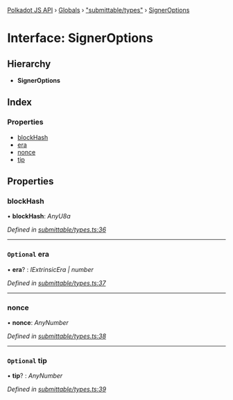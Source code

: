 [Polkadot JS API](../README.md) › [Globals](../globals.md) › ["submittable/types"](../modules/_submittable_types_.md) › [SignerOptions](_submittable_types_.signeroptions.md)

# Interface: SignerOptions

## Hierarchy

* **SignerOptions**

## Index

### Properties

* [blockHash](_submittable_types_.signeroptions.md#blockhash)
* [era](_submittable_types_.signeroptions.md#optional-era)
* [nonce](_submittable_types_.signeroptions.md#nonce)
* [tip](_submittable_types_.signeroptions.md#optional-tip)

## Properties

###  blockHash

• **blockHash**: *AnyU8a*

*Defined in [submittable/types.ts:36](https://github.com/polkadot-js/api/blob/e197c6f114/packages/api/src/submittable/types.ts#L36)*

___

### `Optional` era

• **era**? : *IExtrinsicEra | number*

*Defined in [submittable/types.ts:37](https://github.com/polkadot-js/api/blob/e197c6f114/packages/api/src/submittable/types.ts#L37)*

___

###  nonce

• **nonce**: *AnyNumber*

*Defined in [submittable/types.ts:38](https://github.com/polkadot-js/api/blob/e197c6f114/packages/api/src/submittable/types.ts#L38)*

___

### `Optional` tip

• **tip**? : *AnyNumber*

*Defined in [submittable/types.ts:39](https://github.com/polkadot-js/api/blob/e197c6f114/packages/api/src/submittable/types.ts#L39)*
